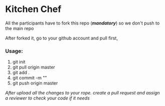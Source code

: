 # Kitchen Chef

All the participants have to fork this repo (***mandatory***) so we don't push to the main repo

After forked it, go to your github account and pull first, 

### Usage:

1. git init
2. git pull origin master
3. git add .
4. git commit -m ""
5. git push origin master


*After upload all the changes to your rope.
create a pull request and assign a reviewer to check your code if it needs*
